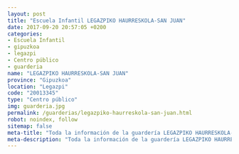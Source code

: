 ```yaml
---
layout: post
title: "Escuela Infantil LEGAZPIKO HAURRESKOLA-SAN JUAN"
date: 2017-09-20 20:57:05 +0200
categories:
- Escuela Infantil
- gipuzkoa
- legazpi
- Centro público
- guarderia
name: "LEGAZPIKO HAURRESKOLA-SAN JUAN"
province: "Gipuzkoa"
location: "Legazpi"
code: "20013345"
type: "Centro público"
img: guarderia.jpg
permalink: /guarderias/legazpiko-haurreskola-san-juan.html
robot: noindex, follow
sitemap: false
meta-title: "Toda la información de la guardería LEGAZPIKO HAURRESKOLA-SAN JUAN"
meta-description: "Toda la información de la guardería LEGAZPIKO HAURRESKOLA-SAN JUAN"
---
```

